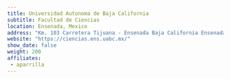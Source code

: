 ```yaml
---
title: Universidad Autonoma de Baja California
subtitle: Facultad de Ciencias
location: Ensenada, Mexico
address: "Km. 103 Carretera Tijuana - Ensenada Baja California Ensenada 22860 Mexico"
website: "https://ciencias.ens.uabc.mx/"
show_date: false
weight: 200
affiliates:
 - aparrilla
---
```


